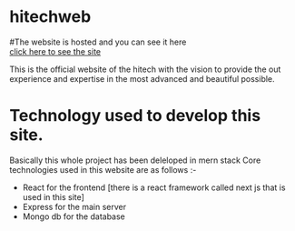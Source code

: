 <h1>
    hitechweb
</h1>

#The website is hosted and you can see it here <br /> <a href="https://hitechweb.vercel.app/">click here to see the site</a>

<p>
    This is the official website of the hitech with the vision to provide the 
    out experience and expertise in the most advanced and beautiful possible.
</p>
<h1>
    Technology used to develop this site.
</h1>
<p>
    Basically this whole project has been deleloped in mern stack
    Core technologies used in this website are as follows :-
    <ul>
        <li>
            React for the frontend [there is a react framework called next js that is used in this site]
        </li>
        <li>
            Express for the main server
        </li>
        <li>
            Mongo db for the database
        </li>
    </ul>
</p>
